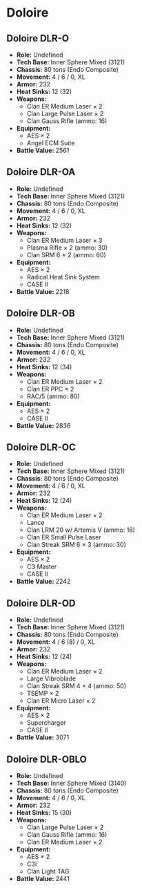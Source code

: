 # Doloire
## Doloire DLR-O
- **Role:** Undefined
- **Tech Base:** Inner Sphere Mixed (3121)
- **Chassis:** 80 tons (Endo Composite)
- **Movement:** 4 / 6 / 0, XL
- **Armor:** 232
- **Heat Sinks:** 12 (32)
- **Weapons:**
  - Clan ER Medium Laser × 2
  - Clan Large Pulse Laser × 2
  - Clan Gauss Rifle (ammo: 16)
- **Equipment:**
  - AES × 2
  - Angel ECM Suite
- **Battle Value:** 2561

## Doloire DLR-OA
- **Role:** Undefined
- **Tech Base:** Inner Sphere Mixed (3121)
- **Chassis:** 80 tons (Endo Composite)
- **Movement:** 4 / 6 / 0, XL
- **Armor:** 232
- **Heat Sinks:** 12 (32)
- **Weapons:**
  - Clan ER Medium Laser × 3
  - Plasma Rifle × 2 (ammo: 30)
  - Clan SRM 6 × 2 (ammo: 60)
- **Equipment:**
  - AES × 2
  - Radical Heat Sink System
  - CASE II
- **Battle Value:** 2218

## Doloire DLR-OB
- **Role:** Undefined
- **Tech Base:** Inner Sphere Mixed (3121)
- **Chassis:** 80 tons (Endo Composite)
- **Movement:** 4 / 6 / 0, XL
- **Armor:** 232
- **Heat Sinks:** 12 (34)
- **Weapons:**
  - Clan ER Medium Laser × 2
  - Clan ER PPC × 2
  - RAC/5 (ammo: 80)
- **Equipment:**
  - AES × 2
  - CASE II
- **Battle Value:** 2836

## Doloire DLR-OC
- **Role:** Undefined
- **Tech Base:** Inner Sphere Mixed (3121)
- **Chassis:** 80 tons (Endo Composite)
- **Movement:** 4 / 6 / 0, XL
- **Armor:** 232
- **Heat Sinks:** 12 (24)
- **Weapons:**
  - Clan ER Medium Laser × 2
  - Lance
  - Clan LRM 20 w/ Artemis V (ammo: 18)
  - Clan ER Small Pulse Laser
  - Clan Streak SRM 6 × 3 (ammo: 30)
- **Equipment:**
  - AES × 2
  - C3 Master
  - CASE II
- **Battle Value:** 2242

## Doloire DLR-OD
- **Role:** Undefined
- **Tech Base:** Inner Sphere Mixed (3121)
- **Chassis:** 80 tons (Endo Composite)
- **Movement:** 4 / 6 (8) / 0, XL
- **Armor:** 232
- **Heat Sinks:** 12 (24)
- **Weapons:**
  - Clan ER Medium Laser × 2
  - Large Vibroblade
  - Clan Streak SRM 4 × 4 (ammo: 50)
  - TSEMP × 2
  - Clan ER Micro Laser × 2
- **Equipment:**
  - AES × 2
  - Supercharger
  - CASE II
- **Battle Value:** 3071

## Doloire DLR-OBLO
- **Role:** Undefined
- **Tech Base:** Inner Sphere Mixed (3140)
- **Chassis:** 80 tons (Endo Composite)
- **Movement:** 4 / 6 / 0, XL
- **Armor:** 232
- **Heat Sinks:** 15 (30)
- **Weapons:**
  - Clan Large Pulse Laser × 2
  - Clan Gauss Rifle (ammo: 16)
  - Clan ER Medium Laser × 2
- **Equipment:**
  - AES × 2
  - C3i
  - Clan Light TAG
- **Battle Value:** 2441

